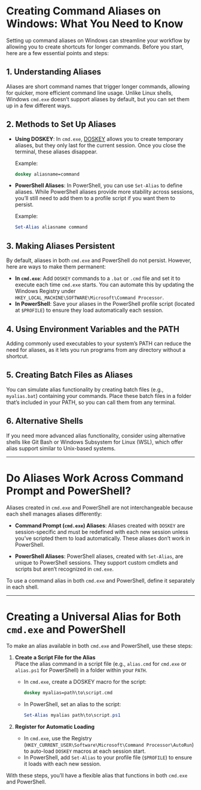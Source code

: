 # Creating Command Aliases on Windows: What You Need to Know

Setting up command aliases on Windows can streamline your workflow by allowing you to create shortcuts for longer commands. Before you start, here are a few essential points and steps:

## 1. **Understanding Aliases**

   Aliases are short command names that trigger longer commands, allowing for quicker, more efficient command line usage. Unlike Linux shells, Windows `cmd.exe` doesn’t support aliases by default, but you can set them up in a few different ways.

## 2. **Methods to Set Up Aliases**

- **Using DOSKEY**: In `cmd.exe`, [DOSKEY](https://web.archive.org/web/20140330024520/http://en.wikipedia.org/wiki/DOSKey) allows you to create temporary aliases, but they only last for the current session. Once you close the terminal, these aliases disappear.
  
  Example:
  
  ```cmd
  doskey aliasname=command
  ```

- **PowerShell Aliases**: In PowerShell, you can use `Set-Alias` to define aliases. While PowerShell aliases provide more stability across sessions, you’ll still need to add them to a profile script if you want them to persist.
  
  Example:
  
  ```powershell
  Set-Alias aliasname command
  ```

## 3. **Making Aliases Persistent**

   By default, aliases in both `cmd.exe` and PowerShell do not persist. However, here are ways to make them permanent:

- **In `cmd.exe`**: Add `DOSKEY` commands to a `.bat` or `.cmd` file and set it to execute each time `cmd.exe` starts. You can automate this by updating the Windows Registry under `HKEY_LOCAL_MACHINE\SOFTWARE\Microsoft\Command Processor`.
- **In PowerShell**: Save your aliases in the PowerShell profile script (located at `$PROFILE`) to ensure they load automatically each session.

## 4. **Using Environment Variables and the PATH**

   Adding commonly used executables to your system’s PATH can reduce the need for aliases, as it lets you run programs from any directory without a shortcut.

## 5. **Creating Batch Files as Aliases**

   You can simulate alias functionality by creating batch files (e.g., `myalias.bat`) containing your commands. Place these batch files in a folder that’s included in your PATH, so you can call them from any terminal.

## 6. **Alternative Shells**

   If you need more advanced alias functionality, consider using alternative shells like Git Bash or Windows Subsystem for Linux (WSL), which offer alias support similar to Unix-based systems.

---

# Do Aliases Work Across Command Prompt and PowerShell?

Aliases created in `cmd.exe` and PowerShell are not interchangeable because each shell manages aliases differently:

- **Command Prompt (`cmd.exe`) Aliases**: Aliases created with `DOSKEY` are session-specific and must be redefined with each new session unless you’ve scripted them to load automatically. These aliases don’t work in PowerShell.

- **PowerShell Aliases**: PowerShell aliases, created with `Set-Alias`, are unique to PowerShell sessions. They support custom cmdlets and scripts but aren’t recognized in `cmd.exe`.

To use a command alias in both `cmd.exe` and PowerShell, define it separately in each shell.

---

# Creating a Universal Alias for Both `cmd.exe` and PowerShell

To make an alias available in both `cmd.exe` and PowerShell, use these steps:

1. **Create a Script File for the Alias**  
   Place the alias command in a script file (e.g., `alias.cmd` for `cmd.exe` or `alias.ps1` for PowerShell) in a folder within your `PATH`.
   
   - In `cmd.exe`, create a DOSKEY macro for the script:
     
     ```cmd
     doskey myalias=path\to\script.cmd
     ```
   
   - In PowerShell, set an alias to the script:
     
     ```powershell
     Set-Alias myalias path\to\script.ps1
     ```

2. **Register for Automatic Loading**  
   
   - In `cmd.exe`, use the Registry (`HKEY_CURRENT_USER\Software\Microsoft\Command Processor\AutoRun`) to auto-load `DOSKEY` macros at each session start.
   - In PowerShell, add `Set-Alias` to your profile file (`$PROFILE`) to ensure it loads with each new session.

With these steps, you’ll have a flexible alias that functions in both `cmd.exe` and PowerShell.
